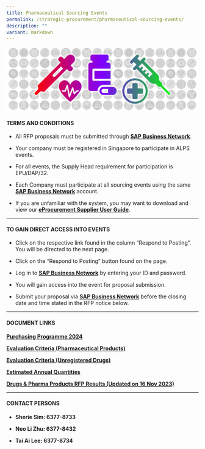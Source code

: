 ```yaml
---
title: Pharmaceutical Sourcing Events
permalink: /strategic-procurement/pharmaceutical-sourcing-events/
description: ""
variant: markdown
---
```

![](/images/alps_sourcing_events_pharmaceutical_1920x640_clear.png)

#### TERMS AND CONDITIONS

* All RFP proposals must be submitted through **[SAP Business Network](https://supplier.ariba.com/)**.

* Your company must be registered in Singapore to participate in ALPS events.

*  For all events, the Supply Head requirement for participation is EPU/DAP/32.

*  Each Company must participate at all sourcing events using the same **[SAP Business Network](https://supplier.ariba.com/)** account.

* If you are unfamiliar with the system, you may want to download and view our **[eProcurement Supplier User Guide](/files/Sourcing%20Events/eprocurement_supplier_user_guide.pdf)**.

____________________________________________________________

#### TO GAIN DIRECT ACCESS INTO EVENTS

* Click on the respective link found in the column “Respond to Posting”. You will be directed to the next page.

* Click on the “Respond to Posting” button found on the page.

* Log in to **[SAP Business Network](https://supplier.ariba.com/)** by entering your ID and password.

* You will gain access into the event for proposal submission.

* Submit your proposal via **[SAP Business Network](https://supplier.ariba.com/)** before the closing date and time stated in the RFP notice below.

____________________________________________________________

#### DOCUMENT LINKS

**[Purchasing Programme 2024](/files/Pharma%20Sourcing%20Events/alps_purchasing_programme_2024.pdf)**

**[Evaluation Criteria (Pharmaceutical Products)](/files/Pharma%20Sourcing%20Events/evaluation_criteria_for_pharma_products.pdf)**

**[Evaluation Criteria (Unregistered Drugs)](/files/Pharma%20Sourcing%20Events/evaluation_criteria_for_unregistered_drugs.pdf)**

**[Estimated Annual Quantities](/files/Pharma%20Sourcing%20Events/estimated_annual_quantities_of_pharma_products.pdf)**

**[Drugs &amp; Pharma Products RFP Results (Updated on 16 Nov 2023)](/files/Pharma%20Sourcing%20Events/2023_nov_16_alps_pharma_rfp_results.pdf)**

____________________________________________________________

#### CONTACT PERSONS

* **Sherie Sim: 6377-8733**

* **Neo Li Zhu: 6377-8432**

* **Tai Ai Lee: 6377-8734**